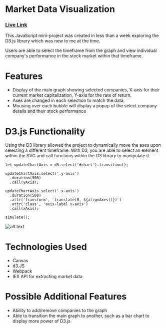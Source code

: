 # Market Data Visualization
### [Live Link](https://jonabantao.github.io/market-data-visualization/)

This JavaScript mini-project was created in less than a week exploring the D3.js library which was new to me at the time. 

Users are able to select the timeframe from the graph and view individual company's performance in the stock market within that timeframe. 

# Features
* Display of the main graph showing selected companies, X-axis for their current market capitalization, Y-axis for the rate of return.
* Axes are changed in each selection to match the data.
* Mousing over each bubble will display a popup of the select company details and their stock performance

# D3.js Functionality
Using the D3 library allowed the project to dynamically move the axes upon selecting a different timeframe. With D3, you are able to select an element within the SVG and call functions within the D3 library to manipulate it.
```
let updateChartAxis = d3.select('#chart').transition();

updateChartAxis.select('.y-axis')
  .duration(500)
  .call(yAxis);

updateChartAxis.select('.x-axis')
  .duration(500)
  .attr('transform', `translate(0, ${alignAxes()})`)
  .attr('class', 'axis-label x-axis')
  .call(xAxis);

simulate();
```

![alt text](https://i.imgur.com/P2bJgRS.gif "Demonstration")

# Technologies Used
* Canvas
* d3.JS
* Webpack
* IEX API for extracting market data

# Possible Additional Features
* Ability to add/remove companies to the graph
* Able to transition the main graph to another, such as a bar chart to display more power of D3.js